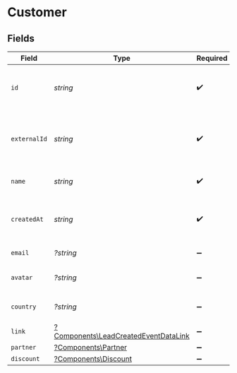 # Customer


## Fields

| Field                                                                                       | Type                                                                                        | Required                                                                                    | Description                                                                                 |
| ------------------------------------------------------------------------------------------- | ------------------------------------------------------------------------------------------- | ------------------------------------------------------------------------------------------- | ------------------------------------------------------------------------------------------- |
| `id`                                                                                        | *string*                                                                                    | :heavy_check_mark:                                                                          | The unique identifier of the customer in Dub.                                               |
| `externalId`                                                                                | *string*                                                                                    | :heavy_check_mark:                                                                          | Unique identifier for the customer in the client's app.                                     |
| `name`                                                                                      | *string*                                                                                    | :heavy_check_mark:                                                                          | Name of the customer.                                                                       |
| `createdAt`                                                                                 | *string*                                                                                    | :heavy_check_mark:                                                                          | The date the customer was created.                                                          |
| `email`                                                                                     | *?string*                                                                                   | :heavy_minus_sign:                                                                          | Email of the customer.                                                                      |
| `avatar`                                                                                    | *?string*                                                                                   | :heavy_minus_sign:                                                                          | Avatar URL of the customer.                                                                 |
| `country`                                                                                   | *?string*                                                                                   | :heavy_minus_sign:                                                                          | Country of the customer.                                                                    |
| `link`                                                                                      | [?Components\LeadCreatedEventDataLink](../../Models/Components/LeadCreatedEventDataLink.md) | :heavy_minus_sign:                                                                          | N/A                                                                                         |
| `partner`                                                                                   | [?Components\Partner](../../Models/Components/Partner.md)                                   | :heavy_minus_sign:                                                                          | N/A                                                                                         |
| `discount`                                                                                  | [?Components\Discount](../../Models/Components/Discount.md)                                 | :heavy_minus_sign:                                                                          | N/A                                                                                         |